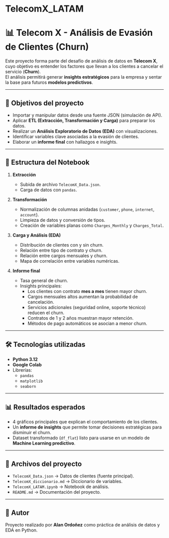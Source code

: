# TelecomX_LATAM
# 📊 Telecom X - Análisis de Evasión de Clientes (Churn)

Este proyecto forma parte del desafío de análisis de datos en **Telecom X**, cuyo objetivo es entender los factores que llevan a los clientes a cancelar el servicio (**Churn**).  
El análisis permitirá generar **insights estratégicos** para la empresa y sentar la base para futuros **modelos predictivos**.

---

## 🚀 Objetivos del proyecto
- Importar y manipular datos desde una fuente JSON (simulación de API).
- Aplicar **ETL (Extracción, Transformación y Carga)** para preparar los datos.
- Realizar un **Análisis Exploratorio de Datos (EDA)** con visualizaciones.
- Identificar variables clave asociadas a la evasión de clientes.
- Elaborar un **informe final** con hallazgos e insights.

---

## 📂 Estructura del Notebook
1. **Extracción**
   - Subida de archivo `TelecomX_Data.json`.
   - Carga de datos con `pandas`.

2. **Transformación**
   - Normalización de columnas anidadas (`customer`, `phone`, `internet`, `account`).
   - Limpieza de datos y conversión de tipos.
   - Creación de variables planas como `Charges_Monthly` y `Charges_Total`.

3. **Carga y Análisis (EDA)**
   - Distribución de clientes con y sin churn.
   - Relación entre tipo de contrato y churn.
   - Relación entre cargos mensuales y churn.
   - Mapa de correlación entre variables numéricas.

4. **Informe final**
   - Tasa general de churn.
   - Insights principales:
     - Los clientes con contrato **mes a mes** tienen mayor churn.
     - Cargos mensuales altos aumentan la probabilidad de cancelación.
     - Servicios adicionales (seguridad online, soporte técnico) reducen el churn.
     - Contratos de 1 y 2 años muestran mayor retención.
     - Métodos de pago automáticos se asocian a menor churn.

---

## 🛠️ Tecnologías utilizadas
- **Python 3.12**
- **Google Colab**
- Librerías:
  - `pandas`
  - `matplotlib`
  - `seaborn`

---

## 📊 Resultados esperados
- 4 gráficos principales que explican el comportamiento de los clientes.
- Un **informe de insights** que permite tomar decisiones estratégicas para disminuir el churn.
- Dataset transformado (`df_flat`) listo para usarse en un modelo de **Machine Learning predictivo**.

---

## 📁 Archivos del proyecto
- `TelecomX_Data.json` → Datos de clientes (fuente principal).
- `TelecomX_diccionario.md` → Diccionario de variables.
- `TelecomX_LATAM.ipynb` → Notebook de análisis.
- `README.md` → Documentación del proyecto.

---

## 👤 Autor
Proyecto realizado por **Alan Ordoñez** como práctica de análisis de datos y EDA en Python.

